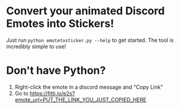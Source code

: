 # Convert your animated Discord Emotes into Stickers!
Just run `python emotetosticker.py --help` to get started. The tool is incredibly simple to use!  

# Don't have Python?
1. Right-click the emote in a discord message and "Copy Link"
1. Go to https://fitti.io/e2s?emote_url=PUT_THE_LINK_YOU_JUST_COPIED_HERE
